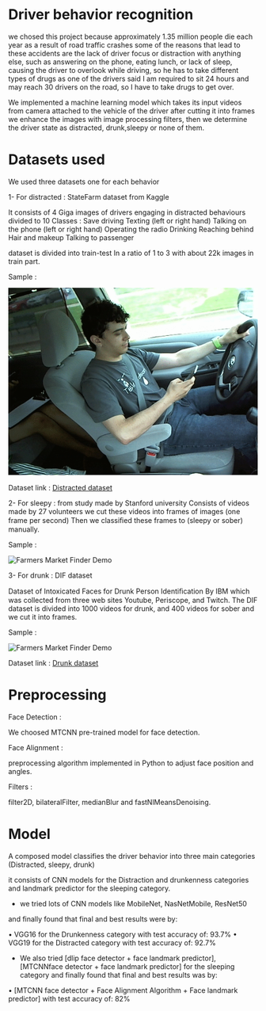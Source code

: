 # Driver behavior recognition
we chosed this project because approximately 1.35 million people die each year as a result of road traffic crashes some of the reasons that lead to these accidents are the lack of driver focus or distraction with anything else, such as answering on the phone, eating lunch, or lack of sleep, causing the driver to overlook while driving, so he has to take different types of drugs as one of the drivers said I am required to sit 24 hours and may reach 30 drivers on the road, so I have to take drugs to get over.

We implemented a machine learning model which takes its input videos from camera attached to the vehicle of the driver after cutting it into frames we enhance the images with image processing filters, then we determine the driver state as distracted, drunk,sleepy or none of them.

# Datasets used
We used three datasets one for each behavior

1- For distracted :  StateFarm dataset from Kaggle

It consists of 4 Giga images of drivers engaging in distracted behaviours divided to 10 Classes : 
Save driving
Texting (left or right hand)
Talking on the phone (left or right hand)
Operating the radio
Drinking
Reaching behind
Hair and makeup
Talking to passenger

dataset is divided into train-test In a ratio of 1 to 3 with about 22k images in train part.

Sample :

![Farmers Market Finder Demo](Distracted.gif)

Dataset link : [Distracted dataset](https://www.kaggle.com/c/state-farm-distracted-driver-detection/data) 

2- For sleepy :  from study made by Stanford university Consists of videos made by 27 volunteers we cut these videos into frames of images (one frame per second) Then we classiﬁed these frames to (sleepy or sober) manually.

Sample :

![Farmers Market Finder Demo](Sleepy.gif)

3- For drunk : DIF dataset

Dataset of Intoxicated Faces for Drunk Person Identiﬁcation By IBM which was collected from three web sites Youtube, Periscope, and Twitch.
The DIF dataset is divided into  1000 videos for drunk, and 400 videos for sober and we cut it into frames.

Sample :

![Farmers Market Finder Demo](Drunk.gif)

Dataset link : [Drunk dataset](https://github.com/vivekverma080698/vivekverma080698-Intoxication-Detection-using-PHOG-LPQ-Facial-Action-Units) 


# Preprocessing
Face Detection :

We choosed MTCNN pre-trained model for face detection.

Face Alignment :

preprocessing algorithm implemented in Python to adjust face position and angles.

Filters :

filter2D, bilateralFilter, medianBlur and fastNlMeansDenoising.


# Model

A composed model classifies the driver behavior into three main categories (Distracted, sleepy, drunk)

it consists of CNN models for the Distraction and drunkenness categories and landmark predictor for the sleeping category. 

-	we tried lots of CNN models like MobileNet, NasNetMobile, ResNet50

and finally found that final and best results were by:

•	VGG16 for the Drunkenness category with test accuracy of: 93.7%
•	VGG19 for the Distracted category with test accuracy of: 92.7%

-	We also tried [dlip face detector + face landmark predictor], [MTCNNface detector + face landmark predictor] for the sleeping category and finally found that final and best results was by:

•	[MTCNN face detector + Face Alignment Algorithm + Face landmark
predictor] with test accuracy of: 82%

